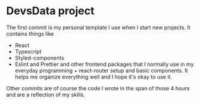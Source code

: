 # DevsData project

The first commit is my personal template I use when I start new projects. It contains things like
- React
- Typescript
- Styled-components
- Eslint and Prettier
and other frontend packages that I normally use in my everyday programming + react-router setup and basic components.
It helps me organize everything well and I hope it's okay to use it. 

Other commits are of course the code I wrote in the span of those 4 hours and are a reflection of my skills.
